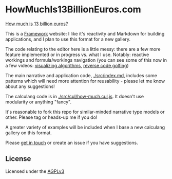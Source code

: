 # HowMuchIs13BillionEuros.com

[How much is 13 billion euros?](https://HowMuchIs13BillionEuros.com)

This is a [Framework](https://observablehq.com/framework/) website: I like it's reactivity and Markdown for building applications, and I plan to use this format for a new gallery.

The code relating to the editor here is a little messy: there are a few more feature implemented or in progress vs. what I use. Notably: reactive workings and formula/workings navigation (you can see some of this now in a few videos: [visualizing algorithms](https://www.youtube.com/watch?v=hKVXRACCnqU), [reverse code golfing](https://www.youtube.com/watch?v=uXUd_-xrycs))

The main narrative and application code, [./src/index.md](./src/index.md), includes some patterns which will need more attention for reusability - please let me know about any suggestions!

The calculang code is in [./src/cul/how-much.cul.js](./src/cul/how-much.cul.js). It doesn't use modularity or anything "fancy".

It's reasonable to fork this repo for similar-minded narrative type models or other. Please tag or heads-up me if you do!

A greater variety of examples will be included when I base a new calculang gallery on this format.

Please [get in touch](https://calcwithdec.dev/about) or create an issue if you have suggestions.

## License

Licensed under the [AGPLv3](./LICENSE)
